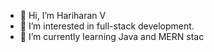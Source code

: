 - 👋 Hi, I’m Hariharan V
- 👀 I’m interested in full-stack development.
- 🌱 I’m currently learning Java and MERN stac

<!---
fallguy1903/fallguy1903 is a ✨ special ✨ repository because its `README.md` (this file) appears on your GitHub profile.
You can click the Preview link to take a look at your changes.
--->
